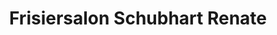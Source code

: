 ---
title: "Frisiersalon Schubhart Renate"
url: /linz/frisiersalon-schubhart-renate/
shop: Friseur
---